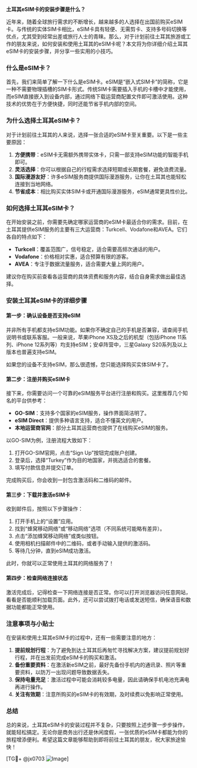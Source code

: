 **土耳其eSIM卡的安装步骤是什么？**

近年来，随着全球旅行需求的不断增长，越来越多的人选择在出国前购买eSIM卡。与传统的实体SIM卡相比，eSIM卡具有轻便、无需剪卡、支持多号码切换等优点，尤其受到经常出差或旅行人士的青睐。那么，对于计划前往土耳其旅游或工作的朋友来说，如何安装和使用土耳其的eSIM卡呢？本文将为你详细介绍土耳其eSIM卡的安装步骤，并分享一些实用的小技巧。

### 什么是eSIM卡？

首先，我们来简单了解一下什么是eSIM卡。eSIM是“嵌入式SIM卡”的简称，它是一种不需要物理插槽的SIM卡形式。传统SIM卡需要插入手机的卡槽中才能使用，而eSIM直接嵌入到设备内部，通过网络下载运营商配置文件即可激活使用。这种技术的优势在于方便快捷，同时还能节省手机内部的空间。

### 为什么选择土耳其eSIM卡？

对于计划前往土耳其的人来说，选择一张合适的eSIM卡至关重要。以下是一些主要原因：

1. **方便携带**：eSIM卡无需额外携带实体卡，只需一部支持eSIM功能的智能手机即可。
2. **灵活选择**：你可以根据自己的行程需求选择短期或长期套餐，避免浪费流量。
3. **国际漫游友好**：许多eSIM服务商提供国际漫游服务，让你在土耳其也能轻松连接到当地网络。
4. **节省成本**：相比购买实体SIM卡或开通国际漫游服务，eSIM通常更具性价比。

### 如何选择土耳其eSIM卡？

在开始安装之前，你需要先确定哪家运营商的eSIM卡最适合你的需求。目前，在土耳其提供eSIM服务的主要有三大运营商：Turkcell、Vodafone和AVEA。它们各自的特点如下：

- **Turkcell**：覆盖范围广，信号稳定，适合需要高频次通话的用户。
- **Vodafone**：价格相对实惠，适合预算有限的游客。
- **AVEA**：专注于数据流量服务，适合需要大量上网的用户。

建议你在购买前查看各运营商的具体资费和服务内容，结合自身需求做出最佳选择。

### 安装土耳其eSIM卡的详细步骤

#### 第一步：确认设备是否支持eSIM

并非所有手机都支持eSIM功能。如果你不确定自己的手机是否兼容，请查阅手机说明书或联系客服。一般来说，苹果iPhone XS及之后的机型（包括iPhone 11系列、iPhone 12系列等）均支持eSIM；安卓阵营中，三星Galaxy S20系列及以上版本也普遍支持eSIM。

如果您的设备不支持eSIM，那么很遗憾，您只能选择购买实体SIM卡了。

#### 第二步：注册并购买eSIM卡

接下来，你需要访问一个可靠的eSIM服务平台进行注册和购买。这里推荐几个知名的平台供参考：

- **GO-SIM**：支持多个国家的eSIM服务，操作界面简洁明了。
- **eSIM Direct**：提供多种语言支持，适合不懂英文的用户。
- **本地运营商官网**：部分土耳其运营商也提供了在线购买eSIM的服务。

以GO-SIM为例，注册流程大致如下：
1. 打开GO-SIM官网，点击“Sign Up”按钮完成账户创建。
2. 登录后，选择“Turkey”作为目的地国家，并挑选适合的套餐。
3. 填写付款信息并提交订单。

完成购买后，你会收到一封包含激活码和二维码的邮件。

#### 第三步：下载并激活eSIM卡

收到邮件后，按照以下步骤操作：

1. 打开手机上的“设置”应用。
2. 找到“蜂窝移动网络”或“移动网络”选项（不同系统可能略有差异）。
3. 点击“添加蜂窝移动网络”或类似按钮。
4. 使用相机扫描邮件中的二维码，或者手动输入提供的激活码。
5. 等待几分钟，直到eSIM成功激活。

此时，你就可以正常使用土耳其的网络服务了！

#### 第四步：检查网络连接状态

激活完成后，记得检查一下网络连接是否正常。你可以打开浏览器访问任意网站，看看是否能顺利加载页面。此外，还可以尝试拨打电话或发送短信，确保语音和数据功能都能正常使用。

### 注意事项与小贴士

在安装和使用土耳其eSIM卡的过程中，还有一些需要注意的地方：

1. **提前规划行程**：为了避免到达土耳其后再匆忙寻找解决方案，建议提前规划好行程，并在出发前完成eSIM卡的购买和激活。
2. **备份重要资料**：在激活新eSIM之前，最好先备份手机内的通讯录、照片等重要资料，以防万一出现问题导致数据丢失。
3. **保持电量充足**：激活过程中可能会消耗较多电量，因此请确保手机电池充满电再进行操作。
4. **关注有效期**：注意所购买的eSIM卡的有效期，及时续费以免影响正常使用。

### 总结

总的来说，土耳其eSIM卡的安装过程并不复杂，只要按照上述步骤一步步操作，就能轻松搞定。无论你是商务出行还是休闲度假，一张优质的eSIM卡都能为你的旅程增添便利。希望这篇文章能够帮助到即将前往土耳其的朋友，祝大家旅途愉快！

[TG💪+ @jx0703 ![Image](https://github.com/user-attachments/assets/dbca1d08-cadb-493c-b0ec-ad6f7a83f270)]